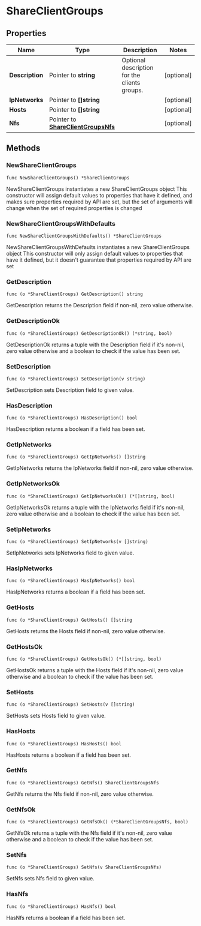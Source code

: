 # ShareClientGroups

## Properties

|Name | Type | Description | Notes|
|------------ | ------------- | ------------- | -------------|
|**Description** | Pointer to **string** | Optional description for the clients groups.  | [optional] |
|**IpNetworks** | Pointer to **[]string** |  | [optional] |
|**Hosts** | Pointer to **[]string** |  | [optional] |
|**Nfs** | Pointer to [**ShareClientGroupsNfs**](ShareClientGroupsNfs.md) |  | [optional] |

## Methods

### NewShareClientGroups

`func NewShareClientGroups() *ShareClientGroups`

NewShareClientGroups instantiates a new ShareClientGroups object
This constructor will assign default values to properties that have it defined,
and makes sure properties required by API are set, but the set of arguments
will change when the set of required properties is changed

### NewShareClientGroupsWithDefaults

`func NewShareClientGroupsWithDefaults() *ShareClientGroups`

NewShareClientGroupsWithDefaults instantiates a new ShareClientGroups object
This constructor will only assign default values to properties that have it defined,
but it doesn't guarantee that properties required by API are set

### GetDescription

`func (o *ShareClientGroups) GetDescription() string`

GetDescription returns the Description field if non-nil, zero value otherwise.

### GetDescriptionOk

`func (o *ShareClientGroups) GetDescriptionOk() (*string, bool)`

GetDescriptionOk returns a tuple with the Description field if it's non-nil, zero value otherwise
and a boolean to check if the value has been set.

### SetDescription

`func (o *ShareClientGroups) SetDescription(v string)`

SetDescription sets Description field to given value.

### HasDescription

`func (o *ShareClientGroups) HasDescription() bool`

HasDescription returns a boolean if a field has been set.

### GetIpNetworks

`func (o *ShareClientGroups) GetIpNetworks() []string`

GetIpNetworks returns the IpNetworks field if non-nil, zero value otherwise.

### GetIpNetworksOk

`func (o *ShareClientGroups) GetIpNetworksOk() (*[]string, bool)`

GetIpNetworksOk returns a tuple with the IpNetworks field if it's non-nil, zero value otherwise
and a boolean to check if the value has been set.

### SetIpNetworks

`func (o *ShareClientGroups) SetIpNetworks(v []string)`

SetIpNetworks sets IpNetworks field to given value.

### HasIpNetworks

`func (o *ShareClientGroups) HasIpNetworks() bool`

HasIpNetworks returns a boolean if a field has been set.

### GetHosts

`func (o *ShareClientGroups) GetHosts() []string`

GetHosts returns the Hosts field if non-nil, zero value otherwise.

### GetHostsOk

`func (o *ShareClientGroups) GetHostsOk() (*[]string, bool)`

GetHostsOk returns a tuple with the Hosts field if it's non-nil, zero value otherwise
and a boolean to check if the value has been set.

### SetHosts

`func (o *ShareClientGroups) SetHosts(v []string)`

SetHosts sets Hosts field to given value.

### HasHosts

`func (o *ShareClientGroups) HasHosts() bool`

HasHosts returns a boolean if a field has been set.

### GetNfs

`func (o *ShareClientGroups) GetNfs() ShareClientGroupsNfs`

GetNfs returns the Nfs field if non-nil, zero value otherwise.

### GetNfsOk

`func (o *ShareClientGroups) GetNfsOk() (*ShareClientGroupsNfs, bool)`

GetNfsOk returns a tuple with the Nfs field if it's non-nil, zero value otherwise
and a boolean to check if the value has been set.

### SetNfs

`func (o *ShareClientGroups) SetNfs(v ShareClientGroupsNfs)`

SetNfs sets Nfs field to given value.

### HasNfs

`func (o *ShareClientGroups) HasNfs() bool`

HasNfs returns a boolean if a field has been set.



